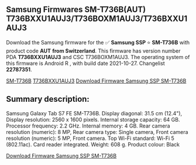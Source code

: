 <h2>Samsung Firmwares SM-T736B(AUT) T736BXXU1AUJ3/T736BOXM1AUJ3/T736BXXU1AUJ3</h2>
Download the Samsung firmware for the ✅ <strong>Samsung SSP </strong> ⭐ <strong>SM-T736B</strong> with product code <strong>AUT</strong> <strong> from Switzerland</strong>. This firmware has version number PDA <strong>T736BXXU1AUJ3</strong> and CSC T736BOXM1AUJ3. The operating system of this firmware is Android R , with build date 2021-10-27. Changelist <strong>22787351</strong>.


[SM-T736B](https://samfirm.shop/samsung/model/SM-T736B)
[T736BXXU1AUJ3](https://samfirm.shop/samsung/pda/T736BXXU1AUJ3)
[Download Firmware Samsung SSP SM-T736B](https://samfirm.shop/samsung/firmware/468677)
<h2>Summary description:</h2>
<p>Samsung Galaxy Tab S7 FE SM-T736B. Display diagonal: 31.5 cm (12.4"), Display resolution: 2560 x 1600 pixels. Internal storage capacity: 64 GB. Processor frequency: 2.2 GHz. Internal memory: 4 GB. Rear camera resolution (numeric): 8 MP, Rear camera type: Single camera, Front camera resolution (numeric): 5 MP, Front camera. Top Wi-Fi standard: Wi-Fi 5 (802.11ac). Card reader integrated. Weight: 608 g. Product colour: Black</p>


[Download Firmware Samsung SSP SM-T736B](https://samfirm.shop/samsung/firmware/468677)
